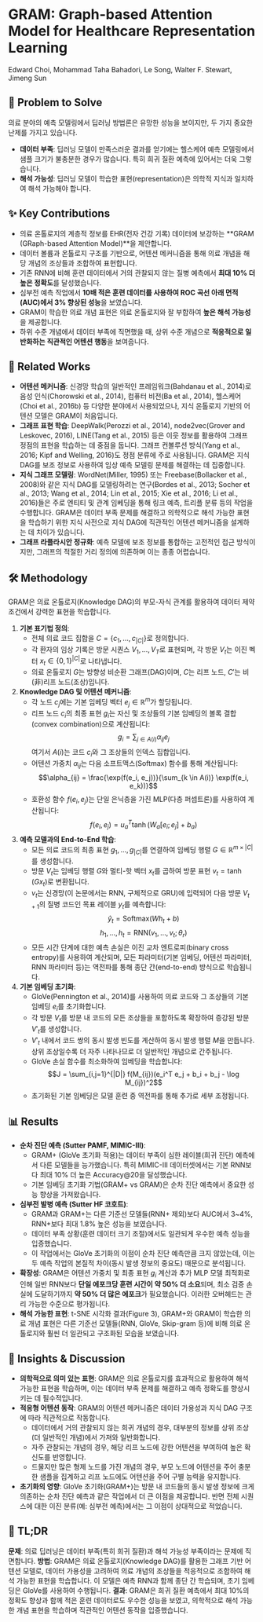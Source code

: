 # GRAM: Graph-based Attention Model for Healthcare Representation Learning

Edward Choi, Mohammad Taha Bahadori, Le Song, Walter F. Stewart, Jimeng Sun

## 🧩 Problem to Solve

의료 분야의 예측 모델링에서 딥러닝 방법론은 유망한 성능을 보이지만, 두 가지 중요한 난제를 가지고 있습니다.

- **데이터 부족**: 딥러닝 모델이 만족스러운 결과를 얻기에는 헬스케어 예측 모델링에서 샘플 크기가 불충분한 경우가 많습니다. 특히 희귀 질환 예측에 있어서는 더욱 그렇습니다.
- **해석 가능성**: 딥러닝 모델이 학습한 표현(representation)은 의학적 지식과 일치하여 해석 가능해야 합니다.

## ✨ Key Contributions

- 의료 온톨로지의 계층적 정보를 EHR(전자 건강 기록) 데이터에 보강하는 **GRAM (GRaph-based Attention Model)**을 제안합니다.
- 데이터 볼륨과 온톨로지 구조를 기반으로, 어텐션 메커니즘을 통해 의료 개념을 해당 개념의 조상들과 조합하여 표현합니다.
- 기존 RNN에 비해 훈련 데이터에서 거의 관찰되지 않는 질병 예측에서 **최대 10% 더 높은 정확도**를 달성했습니다.
- 심부전 예측 작업에서 **10배 적은 훈련 데이터를 사용하여 ROC 곡선 아래 면적(AUC)에서 3% 향상된 성능**을 보였습니다.
- GRAM이 학습한 의료 개념 표현은 의료 온톨로지와 잘 부합하여 **높은 해석 가능성**을 제공합니다.
- 하위 수준 개념에서 데이터 부족에 직면했을 때, 상위 수준 개념으로 **적응적으로 일반화하는 직관적인 어텐션 행동**을 보여줍니다.

## 📎 Related Works

- **어텐션 메커니즘**: 신경망 학습의 일반적인 프레임워크(Bahdanau et al., 2014)로 음성 인식(Chorowski et al., 2014), 컴퓨터 비전(Ba et al., 2014), 헬스케어(Choi et al., 2016b) 등 다양한 분야에서 사용되었으나, 지식 온톨로지 기반의 어텐션 모델은 GRAM이 처음입니다.
- **그래프 표현 학습**: DeepWalk(Perozzi et al., 2014), node2vec(Grover and Leskovec, 2016), LINE(Tang et al., 2015) 등은 이웃 정보를 활용하여 그래프 정점의 표현을 학습하는 데 중점을 둡니다. 그래프 컨볼루션 방식(Yang et al., 2016; Kipf and Welling, 2016)도 정점 분류에 주로 사용됩니다. GRAM은 지식 DAG를 보조 정보로 사용하여 임상 예측 모델링 문제를 해결하는 데 집중합니다.
- **지식 그래프 모델링**: WordNet(Miller, 1995) 또는 Freebase(Bollacker et al., 2008)와 같은 지식 DAG를 모델링하려는 연구(Bordes et al., 2013; Socher et al., 2013; Wang et al., 2014; Lin et al., 2015; Xie et al., 2016; Li et al., 2016)들은 주로 엔티티 및 관계 임베딩을 통해 링크 예측, 트리플 분류 등의 작업을 수행합니다. GRAM은 데이터 부족 문제를 해결하고 의학적으로 해석 가능한 표현을 학습하기 위한 지식 사전으로 지식 DAG에 직관적인 어텐션 메커니즘을 설계하는 데 차이가 있습니다.
- **그래프 라플라시안 정규화**: 예측 모델에 보조 정보를 통합하는 고전적인 접근 방식이지만, 그래프의 적절한 거리 정의에 의존하며 이는 종종 어렵습니다.

## 🛠️ Methodology

GRAM은 의료 온톨로지(Knowledge DAG)의 부모-자식 관계를 활용하여 데이터 제약 조건에서 강력한 표현을 학습합니다.

1. **기본 표기법 정의**:
   - 전체 의료 코드 집합을 $C = \{c_1, \dots, c_{|C|}\}$로 정의합니다.
   - 각 환자의 임상 기록은 방문 시퀀스 $V_1, \dots, V_T$로 표현되며, 각 방문 $V_t$는 이진 벡터 $x_t \in \{0,1\}^{|C|}$로 나타냅니다.
   - 의료 온톨로지 $G$는 방향성 비순환 그래프(DAG)이며, $C$는 리프 노드, $C'$는 비(非)리프 노드(조상)입니다.
2. **Knowledge DAG 및 어텐션 메커니즘**:
   - 각 노드 $c_j$에는 기본 임베딩 벡터 $e_j \in \mathbb{R}^m$가 할당됩니다.
   - 리프 노드 $c_i$의 최종 표현 $g_i$는 자신 및 조상들의 기본 임베딩의 볼록 결합(convex combination)으로 계산됩니다:
     $$g_i = \sum_{j \in A(i)} \alpha_{ij} e_j$$
     여기서 $A(i)$는 코드 $c_i$와 그 조상들의 인덱스 집합입니다.
   - 어텐션 가중치 $\alpha_{ij}$는 다음 소프트맥스(Softmax) 함수를 통해 계산됩니다:
     $$\alpha_{ij} = \frac{\exp(f(e_i, e_j))}{\sum_{k \in A(i)} \exp(f(e_i, e_k))}$$
   - 호환성 함수 $f(e_i, e_j)$는 단일 은닉층을 가진 MLP(다층 퍼셉트론)를 사용하여 계산됩니다:
     $$f(e_i, e_j) = u_a^T \tanh(W_a [e_i; e_j] + b_a)$$
3. **예측 모델과의 End-to-End 학습**:
   - 모든 의료 코드의 최종 표현 $g_1, \dots, g_{|C|}$를 연결하여 임베딩 행렬 $G \in \mathbb{R}^{m \times |C|}$를 생성합니다.
   - 방문 $V_t$는 임베딩 행렬 $G$와 멀티-핫 벡터 $x_t$를 곱하여 방문 표현 $v_t = \tanh(G x_t)$로 변환됩니다.
   - $v_t$는 신경망(이 논문에서는 RNN, 구체적으로 GRU)에 입력되어 다음 방문 $V_{t+1}$의 질병 코드인 목표 레이블 $y_t$를 예측합니다:
     $$\hat{y}_t = \text{Softmax}(W h_t + b)$$
     $$h_1, \dots, h_t = \text{RNN}(v_1, \dots, v_t; \theta_r)$$
   - 모든 시간 단계에 대한 예측 손실은 이진 교차 엔트로피(binary cross entropy)를 사용하여 계산되며, 모든 파라미터(기본 임베딩, 어텐션 파라미터, RNN 파라미터 등)는 역전파를 통해 종단 간(end-to-end) 방식으로 학습됩니다.
4. **기본 임베딩 초기화**:
   - GloVe(Pennington et al., 2014)를 사용하여 의료 코드와 그 조상들의 기본 임베딩 $e_i$를 초기화합니다.
   - 각 방문 $V_t$를 방문 내 코드의 모든 조상들을 포함하도록 확장하여 증강된 방문 $V'_t$를 생성합니다.
   - $V'_t$ 내에서 코드 쌍의 동시 발생 빈도를 계산하여 동시 발생 행렬 $M$을 만듭니다. 상위 조상일수록 더 자주 나타나므로 더 일반적인 개념으로 간주됩니다.
   - GloVe 손실 함수를 최소화하여 임베딩을 학습합니다:
     $$J = \sum_{i,j=1}^{|D|} f(M_{ij})(e_i^T e_j + b_i + b_j - \log M_{ij})^2$$
   - 초기화된 기본 임베딩은 모델 훈련 중 역전파를 통해 추가로 세부 조정됩니다.

## 📊 Results

- **순차 진단 예측 (Sutter PAMF, MIMIC-III)**:
  - GRAM+ (GloVe 초기화 적용)는 데이터 부족이 심한 레이블(희귀 진단) 예측에서 다른 모델들을 능가했습니다. 특히 MIMIC-III 데이터셋에서는 기본 RNN보다 최대 10% 더 높은 Accuracy@20을 달성했습니다.
  - 기본 임베딩 초기화 기법(GRAM+ vs GRAM)은 순차 진단 예측에서 중요한 성능 향상을 가져왔습니다.
- **심부전 발병 예측 (Sutter HF 코호트)**:
  - GRAM과 GRAM+는 다른 기준선 모델들(RNN+ 제외)보다 AUC에서 3~4%, RNN+보다 최대 1.8% 높은 성능을 보였습니다.
  - 데이터 부족 상황(훈련 데이터 크기 조절)에서도 일관되게 우수한 예측 성능을 입증했습니다.
  - 이 작업에서는 GloVe 초기화의 이점이 순차 진단 예측만큼 크지 않았는데, 이는 두 예측 작업의 본질적 차이(동시 발생 정보의 중요도) 때문으로 분석됩니다.
- **확장성**: GRAM은 어텐션 가중치 및 최종 표현 $g_i$ 계산과 추가 MLP 모델 최적화로 인해 일반 RNN보다 **단일 에포크당 훈련 시간이 약 50% 더 소요**되며, 최소 검증 손실에 도달하기까지 **약 50% 더 많은 에포크**가 필요했습니다. 이러한 오버헤드는 관리 가능한 수준으로 평가됩니다.
- **해석 가능한 표현**: t-SNE 시각화 결과(Figure 3), GRAM+와 GRAM이 학습한 의료 개념 표현은 다른 기준선 모델들(RNN, GloVe, Skip-gram 등)에 비해 의료 온톨로지와 훨씬 더 일관되고 구조화된 모습을 보였습니다.

## 🧠 Insights & Discussion

- **의학적으로 의미 있는 표현**: GRAM은 의료 온톨로지를 효과적으로 활용하여 해석 가능한 표현을 학습하며, 이는 데이터 부족 문제를 해결하고 예측 정확도를 향상시키는 데 필수적입니다.
- **적응형 어텐션 동작**: GRAM의 어텐션 메커니즘은 데이터 가용성과 지식 DAG 구조에 따라 직관적으로 작동합니다.
  - 데이터에서 거의 관찰되지 않는 희귀 개념의 경우, 대부분의 정보를 상위 조상(더 일반적인 개념)에서 가져와 일반화합니다.
  - 자주 관찰되는 개념의 경우, 해당 리프 노드에 강한 어텐션을 부여하여 높은 확신도를 반영합니다.
  - 드물지만 많은 형제 노드를 가진 개념의 경우, 부모 노드에 어텐션을 주어 충분한 샘플을 집계하고 리프 노드에도 어텐션을 주어 구별 능력을 유지합니다.
- **초기화의 영향**: GloVe 초기화(GRAM+)는 방문 내 코드들의 동시 발생 정보에 크게 의존하는 순차 진단 예측과 같은 작업에서 더 큰 이점을 제공합니다. 반면 전체 시퀀스에 대한 이진 분류(예: 심부전 예측)에서는 그 이점이 상대적으로 적었습니다.

## 📌 TL;DR

**문제**: 의료 딥러닝은 데이터 부족(특히 희귀 질환)과 해석 가능성 부족이라는 문제에 직면합니다.
**방법**: GRAM은 의료 온톨로지(Knowledge DAG)를 활용한 그래프 기반 어텐션 모델로, 데이터 가용성을 고려하여 의료 개념의 조상들을 적응적으로 조합하여 해석 가능한 표현을 학습합니다. 이 모델은 예측 RNN과 함께 종단 간 학습되며, 초기 임베딩은 GloVe를 사용하여 수행됩니다.
**결과**: GRAM은 희귀 질환 예측에서 최대 10%의 정확도 향상과 함께 적은 훈련 데이터로도 우수한 성능을 보였고, 의학적으로 해석 가능한 개념 표현을 학습하며 직관적인 어텐션 동작을 입증했습니다.
